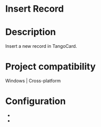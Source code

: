﻿# Insert Record

# Description

Insert a new record in TangoCard.

# Project compatibility

Windows | Cross-platform

# Configuration

* 
*
